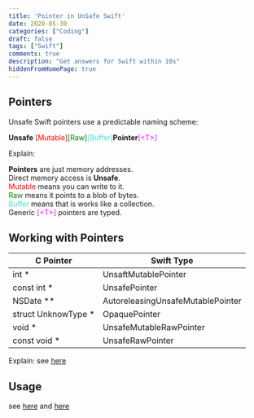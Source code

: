 ```yaml
---
title: 'Pointer in UnSafe Swift'
date: 2020-05-30
categories: ["Coding"]
draft: false
tags: ["Swift"]
comments: true
description: "Get answers for Swift within 10s"
hiddenFromHomePage: true
---
```



## Pointers
Unsafe Swift pointers use a predictable naming scheme:

<strong>Unsafe</strong> <span style="color: red">[Mutable]</span><span style="color: green">[Raw]</span><span style="color: turquoise">[Buffer]</span><strong>Pointer</strong><span style="color: magenta">[\<T>]</span> 



Explain:  

<b>Pointers</b> are just memory addresses.   
Direct memory access is <b>Unsafe</b>.  
<span style="color: red">Mutable</span> means you can write to it.  
<span style="color: green">Raw</span> means it points to a blob of bytes.  
<span style="color: turquoise">Buffer</span> means that is works like a collection.  
Generic <span style="color: magenta">[\<T>]</span> pointers are typed.



## Working with Pointers

| C Pointer | Swift Type |
| --- | --- |
| int * | UnsaftMutablePointer<Int32> |
| const int * | UnsafePointer<Int32> |
| NSDate ** | AutoreleasingUnsafeMutablePointer<NSDate> |
| struct UnknowType * | OpaquePointer |
| void * | UnsafeMutableRawPointer |
| const void * | UnsafeRawPointer



Explain: see [here](https://swift.gg/2016/12/13/swift-and-c-everything-you-need-to-know/)


## Usage

see [here](https://www.raywenderlich.com/7181017-unsafe-swift-using-pointers-and-interacting-with-c) and [here](https://swift.gg/2016/12/13/swift-and-c-everything-you-need-to-know/)
